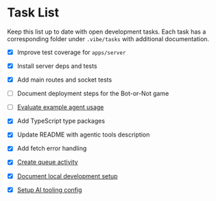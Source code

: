 # Task List

Keep this list up to date with open development tasks. Each task has a
corresponding folder under `.vibe/tasks` with additional documentation.

- [x] Improve test coverage for `apps/server`
- [x] Install server deps and tests
- [x] Add main routes and socket tests
- [ ] Document deployment steps for the Bot-or-Not game
- [ ] [Evaluate example agent usage](tasks/evaluate-example-agent)
- [x] Add TypeScript type packages
- [x] Update README with agentic tools description
- [x] Add fetch error handling
- [x] [Create queue activity](tasks/create-queue-activity)
- [x] [Document local development setup](tasks/document-local-dev-setup)
- [x] [Setup AI tooling config](tasks/setup-ai-tooling-config)

